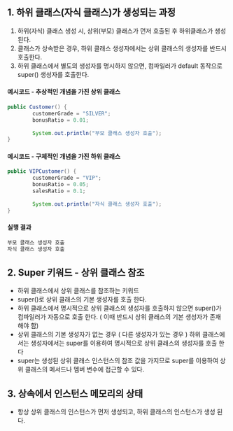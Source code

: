 
## 1. 하위 클래스(자식 클래스)가 생성되는 과정

1. 하위(자식) 클래스 생성 시, 상위(부모) 클래스가 먼저 호출된 후 하위클래스가 생성된다.
2. 클래스가 상속받은 경우, 하위 클래스 생성자에서는 상위 클래스의 생성자를 반드시 호출한다.
3. 하위 클래스에서 별도의 생성자를 명시하지 않으면, 컴파일러가 default 동작으로 super() 생성자를 호출한다.

#### 예시코드 - 추상적인 개념을 가진 상위 클래스
```java
public Customer() {
		customerGrade = "SILVER";
		bonusRatio = 0.01;
		
		System.out.println("부모 클래스 생성자 호출");
}
```
#### 예시코드 - 구체적인 개념을 가진 하위 클래스
```java
public VIPCustomer() {
		customerGrade = "VIP";
		bonusRatio = 0.05;
		salesRatio = 0.1;
		
		System.out.println("자식 클래스 생성자 호출");
}
```
#### 실행 결과
```java
부모 클래스 생성자 호출
자식 클래스 생성자 호출
```


## 2. Super 키워드 - 상위 클래스 참조

- 하위 클래스에서 상위 클래스를 참조하는 키워드
- super()로 상위 클래스의 기본 생성자를 호출 한다.
- 하위 클래스에서 명시적으로 상위 클래스의 생성자를 호출하지 않으면 super()가 컴파일러가 자동으로 호출 한다. ( 이때 반드시 상위 클래스의 기본 생성자가 존재 해야 함)
- 상위 클래스의 기본 생성자가 없는 경우 ( 다른 생성자가 있는 경우 ) 하위 클래스에서는 생성자에서는 super를 이용하여 명시적으로 상위 클래스의 생성자를 호출 한다
- super는 생성된 상위 클래스 인스턴스의 참조 값을 가지므로 super를 이용하여 상위 클래스의 메서드나 멤버 변수에 접근할 수 있다.


## 3. 상속에서 인스턴스 메모리의 상태
- 항상 상위 클래스의 인스턴스가 먼저 생성되고, 하위 클래스의 인스턴스가 생성 된다.